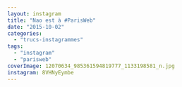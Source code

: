 ```yaml
---
layout: instagram
title: "Nao est à #ParisWeb"
date: "2015-10-02"
categories: 
  - "trucs-instagrammes"
tags: 
  - "instagram"
  - "parisweb"
coverImage: 12070634_985361594819777_1133198581_n.jpg
instagram: 8VHNyEymbe
---
```

